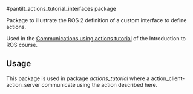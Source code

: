 #pantilt_actions_tutorial_interfaces package

Package to illustrate the ROS 2 definition of a custom interface to define actions.

Used in the [Communications using actions tutorial](https://sir.upc.edu/projects/ros2tutorials/6-communications_using_actions/index.html) of the Introduction to ROS course.


## Usage

This package is used in package *actions_tutorial* where a action_client-action_server communicate using the action described here.
